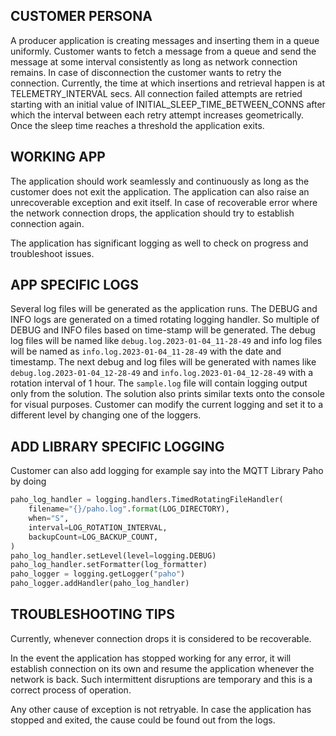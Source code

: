 ## CUSTOMER PERSONA
A producer application is creating messages and inserting them in a queue uniformly.
Customer wants to fetch a message from a queue and send the message at some interval consistently
as long as network connection remains. In case of disconnection the customer wants to retry the connection. 
Currently, the time at which insertions and retrieval happen is at TELEMETRY_INTERVAL secs. 
All connection failed attempts are retried starting with an initial value of INITIAL_SLEEP_TIME_BETWEEN_CONNS after 
which the interval between each retry attempt increases geometrically. Once the sleep time reaches a threshold the 
application exits.

## WORKING APP

The application should work seamlessly and continuously as long as the customer does not exit the application. 
The application can also raise an unrecoverable exception and exit itself. 
In case of recoverable error where the network connection drops, the application should try to establish connection again.

The application has significant logging as well to check on progress and troubleshoot issues. 

## APP SPECIFIC LOGS

Several log files will be generated as the application runs. The DEBUG and INFO logs are generated 
on a timed rotating logging handler. So multiple of DEBUG and INFO files based on time-stamp will be generated. 
The debug log files will be named like `debug.log.2023-01-04_11-28-49` and info log files will be named as 
`info.log.2023-01-04_11-28-49` with the date and timestamp. The next debug and log files will be generated with names 
like `debug.log.2023-01-04_12-28-49` and `info.log.2023-01-04_12-28-49` with a rotation interval of 1 hour.
The `sample.log` file will contain logging output only from the solution. The solution also prints similar texts onto the console for visual purposes.
Customer can modify the current logging and set it to a different level by changing one of the loggers.

## ADD LIBRARY SPECIFIC LOGGING

Customer can also add logging for example say into the MQTT Library Paho by doing 
```python
paho_log_handler = logging.handlers.TimedRotatingFileHandler(
    filename="{}/paho.log".format(LOG_DIRECTORY),
    when="S",
    interval=LOG_ROTATION_INTERVAL,
    backupCount=LOG_BACKUP_COUNT,
)
paho_log_handler.setLevel(level=logging.DEBUG)
paho_log_handler.setFormatter(log_formatter)
paho_logger = logging.getLogger("paho")
paho_logger.addHandler(paho_log_handler)
```

## TROUBLESHOOTING TIPS
Currently, whenever connection drops it is considered to be recoverable.

In the event the application has stopped working for any error, it will establish connection on its own and resume the 
application whenever the network is back. Such intermittent disruptions are temporary and this is a 
correct process of operation.

Any other cause of exception is not retryable. In case the application has stopped and exited,
the cause could be found out from the logs. 



